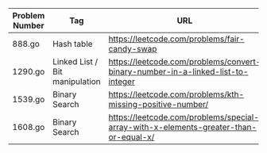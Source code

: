 | Problem Number | Tag                            | URL                                                                                  |
| -------------- | ------------------------------ | ------------------------------------------------------------------------------------ |
| 888.go         | Hash table                     | https://leetcode.com/problems/fair-candy-swap                                        |
| 1290.go        | Linked List / Bit manipulation | https://leetcode.com/problems/convert-binary-number-in-a-linked-list-to-integer      |
| 1539.go        | Binary Search                  | https://leetcode.com/problems/kth-missing-positive-number/                           |
| 1608.go        | Binary Search                  | https://leetcode.com/problems/special-array-with-x-elements-greater-than-or-equal-x/ |
